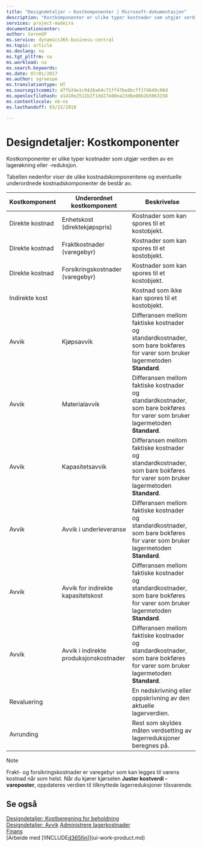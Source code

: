 ```yaml
---
title: "Designdetaljer – Kostkomponenter | Microsoft-dokumentasjon"
description: "Kostkomponenter er ulike typer kostnader som utgjør verdien av en lagerøkning eller -reduksjon."
services: project-madeira
documentationcenter: 
author: SorenGP
ms.service: dynamics365-business-central
ms.topic: article
ms.devlang: na
ms.tgt_pltfrm: na
ms.workload: na
ms.search.keywords: 
ms.date: 07/01/2017
ms.author: sgroespe
ms.translationtype: HT
ms.sourcegitcommit: d7fb34e1c9428a64c71ff47be8bcff174649c00d
ms.openlocfilehash: e1410e2511b2f1dd27e80ea23d6e08b2b5063158
ms.contentlocale: nb-no
ms.lasthandoff: 03/22/2018

---
```

# <a name="design-details-cost-components"></a>Designdetaljer: Kostkomponenter
Kostkomponenter er ulike typer kostnader som utgjør verdien av en lagerøkning eller -reduksjon.  

 Tabellen nedenfor viser de ulike kostnadskomponentene og eventuelle underordnede kostnadskomponenter de består av.  

|Kostkomponent|Underordnet kostkomponent|Beskrivelse|  
|--------------------|--------------------------------|---------------------------------------|  
|Direkte kostnad|Enhetskost (direktekjøpspris)|Kostnader som kan spores til et kostobjekt.|  
|Direkte kostnad|Fraktkostnader (varegebyr)|Kostnader som kan spores til et kostobjekt.|  
|Direkte kostnad|Forsikringskostnader (varegebyr)|Kostnader som kan spores til et kostobjekt.|  
|Indirekte kost||Kostnad som ikke kan spores til et kostobjekt.|  
|Avvik|Kjøpsavvik|Differansen mellom faktiske kostnader og standardkostnader, som bare bokføres for varer som bruker lagermetoden **Standard**.|  
|Avvik|Materialavvik|Differansen mellom faktiske kostnader og standardkostnader, som bare bokføres for varer som bruker lagermetoden **Standard**.|  
|Avvik|Kapasitetsavvik|Differansen mellom faktiske kostnader og standardkostnader, som bare bokføres for varer som bruker lagermetoden **Standard**.|  
|Avvik|Avvik i underleveranse|Differansen mellom faktiske kostnader og standardkostnader, som bare bokføres for varer som bruker lagermetoden **Standard**.|  
|Avvik|Avvik for indirekte kapasitetskost|Differansen mellom faktiske kostnader og standardkostnader, som bare bokføres for varer som bruker lagermetoden **Standard**.|  
|Avvik|Avvik i indirekte produksjonskostnader|Differansen mellom faktiske kostnader og standardkostnader, som bare bokføres for varer som bruker lagermetoden **Standard**.|  
|Revaluering||En nedskrivning eller oppskrivning av den aktuelle lagerverdien.|  
|Avrunding||Rest som skyldes måten verdsetting av lagerreduksjoner beregnes på.|  

> [!NOTE]  
>  Frakt- og forsikringskostnader er varegebyr som kan legges til varens kostnad når som helst. Når du kjører kjørselen **Juster kostverdi - vareposter**, oppdateres verdien til tilknyttede lagerreduksjoner tilsvarende.  

## <a name="see-also"></a>Se også  
 [Designdetaljer: Kostberegning for beholdning](design-details-inventory-costing.md)   
 [Designdetaljer: Avvik](design-details-variance.md) [Administrere lagerkostnader](finance-manage-inventory-costs.md)  
 [Finans](finance.md)  
 [Arbeide med [!INCLUDE[d365fin](includes/d365fin_md.md)]](ui-work-product.md)  

